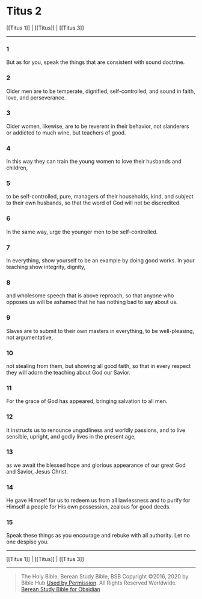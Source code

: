 # Titus 2

[[Titus 1]] | [[Titus]] | [[Titus 3]]

---

### 1
But as for you, speak the things that are consistent with sound doctrine.

### 2
Older men are to be temperate, dignified, self-controlled, and sound in faith, love, and perseverance.

### 3
Older women, likewise, are to be reverent in their behavior, not slanderers or addicted to much wine, but teachers of good.

### 4
In this way they can train the young women to love their husbands and children,

### 5
to be self-controlled, pure, managers of their households, kind, and subject to their own husbands, so that the word of God will not be discredited.

### 6
In the same way, urge the younger men to be self-controlled.

### 7
In everything, show yourself to be an example by doing good works. In your teaching show integrity, dignity,

### 8
and wholesome speech that is above reproach, so that anyone who opposes us will be ashamed that he has nothing bad to say about us.

### 9
Slaves are to submit to their own masters in everything, to be well-pleasing, not argumentative,

### 10
not stealing from them, but showing all good faith, so that in every respect they will adorn the teaching about God our Savior.

### 11
For the grace of God has appeared, bringing salvation to all men.

### 12
It instructs us to renounce ungodliness and worldly passions, and to live sensible, upright, and godly lives in the present age,

### 13
as we await the blessed hope and glorious appearance of our great God and Savior, Jesus Christ.

### 14
He gave Himself for us to redeem us from all lawlessness and to purify for Himself a people for His own possession, zealous for good deeds.

### 15
Speak these things as you encourage and rebuke with all authority. Let no one despise you.

---

[[Titus 1]] | [[Titus]] | [[Titus 3]]

---

> The Holy Bible, Berean Study Bible, BSB
> Copyright &copy;2016, 2020 by Bible Hub
> [Used by Permission](https://berean.bible/terms.htm). All Rights Reserved Worldwide.
> [Berean Study Bible for Obsidian](https://github.com/gapmiss/berean-study-bible-for-obsidian)</small>

